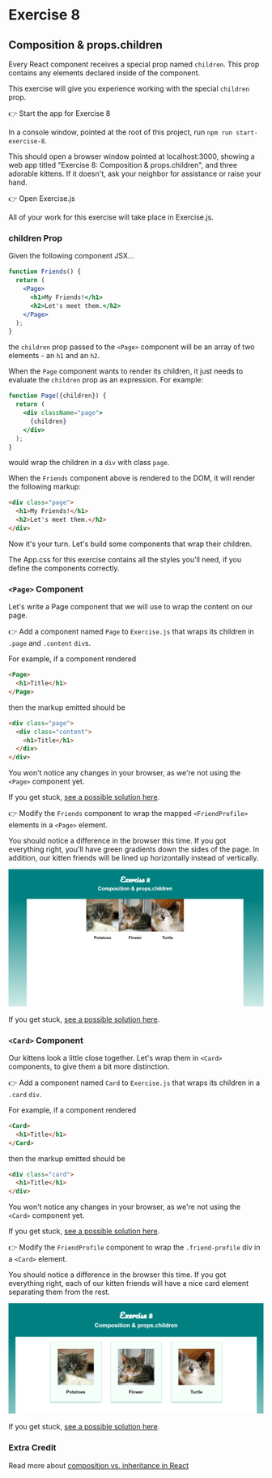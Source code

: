 # Exercise 8
## Composition & props.children

Every React component receives a special prop named `children`. This prop contains any elements declared inside of the component. 

This exercise will give you experience working with the special `children` prop.

👉 Start the app for Exercise 8

In a console window, pointed at the root of this project, run `npm run start-exercise-8`.

This should open a browser window pointed at localhost:3000, showing a web app titled "Exercise 8: Composition & props.children", and three adorable kittens. If it doesn't, ask your neighbor for assistance or raise your hand.

👉 Open Exercise.js

All of your work for this exercise will take place in Exercise.js.

### children Prop

Given the following component JSX...

```jsx
function Friends() {
  return (
    <Page>
      <h1>My Friends!</h1>
      <h2>Let's meet them.</h2>
    </Page>
  );
}
```

the `children` prop passed to the `<Page>` component will be an array of two elements - an `h1` and an `h2`.

When the `Page` component wants to render its children, it just needs to evaluate the `children` prop as an expression. For example: 

```jsx
function Page({children}) {
  return (
    <div className="page">
      {children}
    </div>
  );
}
```

would wrap the children in a `div` with class `page`.

When the `Friends` component above is rendered to the DOM, it will render the following markup:

```html
<div class="page">
  <h1>My Friends!</h1>
  <h2>Let's meet them.</h2>
</div>
```

Now it's your turn. Let's build some components that wrap their children.

The App.css for this exercise contains all the styles you'll need, if you define the components correctly.

### `<Page>` Component

Let's write a Page component that we will use to wrap the content on our page.

👉 Add a component named `Page` to `Exercise.js` that wraps its children in `.page` and `.content` `div`s. 

For example, if a component rendered

```html
<Page>
  <h1>Title</h1>
</Page>
```

then the markup emitted should be 

```html
<div class="page">
  <div class="content">
    <h1>Title</h1>
  </div>
</div>
```

You won't notice any changes in your browser, as we're not using the `<Page>` component yet. 

If you get stuck, [see a possible solution here](./SOLUTIONS.md#page).

👉 Modify the `Friends` component to wrap the mapped `<FriendProfile>` elements in a `<Page>` element.

You should notice a difference in the browser this time. If you got everything right, you'll have green gradients down the sides of the page. In addition, our kitten friends will be lined up horizontally instead of vertically.

![](docs/pages.png)

If you get stuck, [see a possible solution here](./SOLUTIONS.md#friends-with-page).

### `<Card>` Component

Our kittens look a little close together. Let's wrap them in `<Card>` components, to give them a bit more distinction.

👉 Add a component named `Card` to `Exercise.js` that wraps its children in a `.card` `div`. 

For example, if a component rendered

```html
<Card>
  <h1>Title</h1>
</Card>
```

then the markup emitted should be 

```html
<div class="card">
  <h1>Title</h1>
</div>
```

You won't notice any changes in your browser, as we're not using the `<Card>` component yet. 

If you get stuck, [see a possible solution here](./SOLUTIONS.md#card).

👉 Modify the `FriendProfile` component to wrap the `.friend-profile` div in a `<Card>` element.

You should notice a difference in the browser this time. If you got everything right, each of our kitten friends will have a nice card element separating them from the rest.

![Finished](docs/pages-and-cards.png)

If you get stuck, [see a possible solution here](./SOLUTIONS.md#friendprofile-with-card).

### Extra Credit

Read more about [composition vs. inheritance in React](https://reactjs.org/docs/composition-vs-inheritance.html)